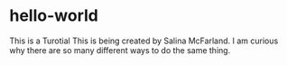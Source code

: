 # hello-world
This is a Turotial
This is being created by Salina McFarland. 
I am curious why there are so many different ways to do the same thing. 
